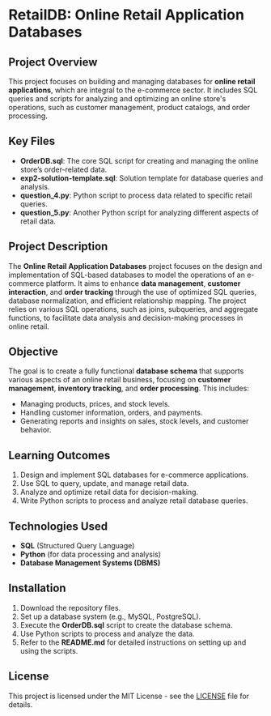 # RetailDB: Online Retail Application Databases

## Project Overview
This project focuses on building and managing databases for **online retail applications**, which are integral to the e-commerce sector. It includes SQL queries and scripts for analyzing and optimizing an online store's operations, such as customer management, product catalogs, and order processing.

## Key Files
- **OrderDB.sql**: The core SQL script for creating and managing the online store’s order-related data.
- **exp2-solution-template.sql**: Solution template for database queries and analysis.
- **question_4.py**: Python script to process data related to specific retail queries.
- **question_5.py**: Another Python script for analyzing different aspects of retail data.

## Project Description
The **Online Retail Application Databases** project focuses on the design and implementation of SQL-based databases to model the operations of an e-commerce platform. It aims to enhance **data management**, **customer interaction**, and **order tracking** through the use of optimized SQL queries, database normalization, and efficient relationship mapping. The project relies on various SQL operations, such as joins, subqueries, and aggregate functions, to facilitate data analysis and decision-making processes in online retail.

## Objective
The goal is to create a fully functional **database schema** that supports various aspects of an online retail business, focusing on **customer management**, **inventory tracking**, and **order processing**. This includes:
- Managing products, prices, and stock levels.
- Handling customer information, orders, and payments.
- Generating reports and insights on sales, stock levels, and customer behavior.

## Learning Outcomes
1. Design and implement SQL databases for e-commerce applications.
2. Use SQL to query, update, and manage retail data.
3. Analyze and optimize retail data for decision-making.
4. Write Python scripts to process and analyze retail database queries.

## Technologies Used
- **SQL** (Structured Query Language)
- **Python** (for data processing and analysis)
- **Database Management Systems (DBMS)**

## Installation
1. Download the repository files.
2. Set up a database system (e.g., MySQL, PostgreSQL).
3. Execute the **OrderDB.sql** script to create the database schema.
4. Use Python scripts to process and analyze the data.
5. Refer to the **README.md** for detailed instructions on setting up and using the scripts.

## License
This project is licensed under the MIT License - see the [LICENSE](LICENSE) file for details.

